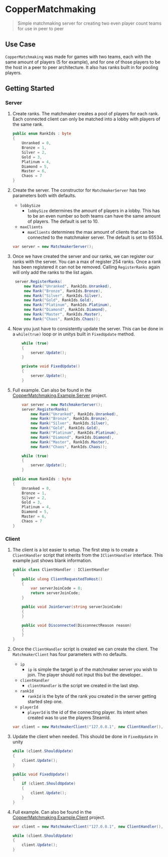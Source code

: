 # CopperMatchmaking

> Simple matchmaking server for creating two even player count teams for use in peer to peer

## Use Case

`CopperMatchmaking` was made for games with two teams, each with the same amount of players (5 for example), and for one
of those players to be the host in a peer to peer architecture. It also has ranks built in for pooling players.

## Getting Started

### Server

1. Create ranks. The matchmaker creates a pool of players for each rank. Each connected client can only be matched
   into a lobby with players of the same rank.

    ```csharp
    public enum RankIds : byte
    {
        Unranked = 0,
        Bronze = 1,
        Silver = 2,
        Gold = 3,
        Platinum = 4,
        Diamond = 5,
        Master = 6,
        Chaos = 7
    }
    ```

2. Create the server. The constructor for `MatchmakerServer` has two parameters both with defaults.
    - `lobbySize`
        - `lobbySize` determines the amount of players in a lobby. This has to be an even number so both teams can have
          the same amount of players. The default is set to 10.
    - `maxClients`
        - `maxClients` determines the max amount of clients that can be connected to the matchmaker server. The default
          is set to 65534.

    ```csharp
    var server = new MatchmakerServer();
    ```

3. Once we have created the server and our ranks, we can register our ranks with the server. You can a max of register
   254 ranks. Once a rank has been registered it can not be removed. Calling `RegisterRanks` again will only add the
   ranks to the list again.
   ```csharp
    server.RegisterRanks(
        new Rank("Unranked", RankIds.Unranked),
        new Rank("Bronze", RankIds.Bronze),
        new Rank("Silver", RankIds.Silver),
        new Rank("Gold", RankIds.Gold),
        new Rank("Platinum", RankIds.Platinum),
        new Rank("Diamond", RankIds.Diamond),
        new Rank("Master", RankIds.Master),
        new Rank("Chaos", RankIds.Chaos));
    ```

4. Now you just have to consistently update the server. This can be done in a `while(true)` loop or in unitys built
   in `FixedUpdate` method.
    ```csharp
        while (true)
        {
            server.Update();
        }
    ```

    ```csharp
        private void FixedUpdate()
        {
            server.Update();
        }
    ```

5. Full example. Can also be found in the [CopperMatchmaking.Example.Server](CopperMatchmaking.Example.Server/Program.cs) project.
    ```csharp
        var server = new MatchmakerServer();
        server.RegisterRanks(
            new Rank("Unranked", RankIds.Unranked),
            new Rank("Bronze", RankIds.Bronze),
            new Rank("Silver", RankIds.Silver),
            new Rank("Gold", RankIds.Gold),
            new Rank("Platinum", RankIds.Platinum),
            new Rank("Diamond", RankIds.Diamond),
            new Rank("Master", RankIds.Master),
            new Rank("Chaos", RankIds.Chaos));
    
        while (true)
        {
            server.Update();
        }
    ```
    ```csharp
    public enum RankIds : byte
    {
        Unranked = 0,
        Bronze = 1,
        Silver = 2,
        Gold = 3,
        Platinum = 4,
        Diamond = 5,
        Master = 6,
        Chaos = 7
    }
    ```

### Client

1. The client is a lot easier to setup. The first step is to create a `ClientHandler` script that inherits from
   the `IClientHandler` interface. This example just shows blank information.

   ```csharp
   public class ClientHandler : IClientHandler
   {
       public ulong ClientRequestedToHost()
       {
           var serverJoinCode = 0;
           return serverJoinCode;
       }
   
       public void JoinServer(string serverJoinCode)
       {
       }

       public void Disconnected(DisconnectReason reason)
       {
       }
   }
   ```

2. Once the `ClientHandler` script is created we can create the client. The `MatchmakerClient` has four parameters with no defaults.
   - `ip`
      - `ip` is simple the target ip of the matchmaker server you wish to join. The player should not input this but the developer.. 
   - `clientHandler`
      - `clientHandler` is the script we created in the last step. 
   - `rankId`
      - `rankId` is the byte of the rank you created in the server getting started step one.
   - `playerId`
      - `playerId` is the id of the connecting player. Its intent when created was to use the players SteamId.

   ```csharp
   var client = new MatchmakerClient("127.0.0.1", new ClientHandler(), 0, 76561199083358154);
   ```
   
3. Update the client when needed. This should be done in `FixedUpdate` in unity
    ```csharp
    while (client.ShouldUpdate)
    {
        client.Update();
    }
    ```
    ```csharp
    public void FixedUpdate()
    {
        if (client.ShouldUpdate)
        {
            client.Update();
        }
    }
    ```
   
4. Full example. Can also be found in the [CopperMatchmaking.Example.Client](CopperMatchmaking.Example.Client/Program.cs) project.
    ```csharp
    var client = new MatchmakerClient("127.0.0.1", new ClientHandler(), 0, 76561199083358154);
    
    while (client.ShouldUpdate)
    {
        client.Update();
    }
    ```
